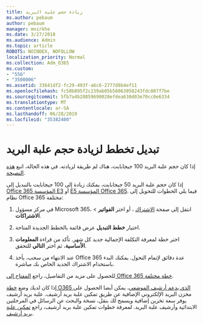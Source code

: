 ```yaml
---
title: زيادة حجم علبة البريد
ms.author: pebaum
author: pebaum
manager: mnirkhe
ms.date: 3/27/2018
ms.audience: Admin
ms.topic: article
ROBOTS: NOINDEX, NOFOLLOW
localization_priority: Normal
ms.collection: Adm_O365
ms.custom:
- "556"
- "3500006"
ms.assetid: 33641df2-fc29-493f-a6c6-2777d8b4ef11
ms.openlocfilehash: fc50b895f2c239ab05b58063058243fdc007f7be
ms.sourcegitcommit: 5fb7a4b28859690020efdea630d03e70cc0e6334
ms.translationtype: MT
ms.contentlocale: ar-SA
ms.lasthandoff: 06/28/2019
ms.locfileid: "35382400"
---
```

# <a name="switch-plans-to-increase-mailbox-size"></a>تبديل تخطط لزيادة حجم علبة البريد

إذا كان حجم علبة البريد 100 جيجابايت، هناك لم طريقة لزيادته. في هذه الحالة، اتبع [هذه النصيحة](https://support.office.com/client/e57572ff-0ba7-4782-ba5d-cdac3142ea71).
  
إذا كان حجم علبة البريد 50 جيجابايت، يمكنك زيادة إلى 100 جيجابايت بالتبديل إلى [Office 365 المؤسسة E3](https://products.office.com/business/office-365-enterprise-e3-business-software) أو [E5 المؤسسة Office 365](https://products.office.com/business/office-365-enterprise-e5-business-software). فيما يلي الخطوات للتحويل إلى نظام Office 365 مختلفة:
  
1. في مركز مسؤول Microsoft 365، انتقل إلى صفحة [الاشتراك](https://go.microsoft.com/fwlink/p/?linkid=842054) ، أو اختر **الفواتير** \> **الاشتراكات**.

2. اختيار **خطط التبديل** عرض قائمة بالخطط الجديدة المتاحة.

3. اختر خطة لمعرفة التكلفة الإجمالية جديد كل شهر. تأكد من قراءة **المعلومات الأساسية**، ثم اختر **التالي** للتحقق.

4. عند الانتهاء من سحب، يأخذ Office 365 عدة دقائق لإتمام التحول. يمكنك البدء باستخدام الاشتراك الجديد الخاص بك مباشرة.

للحصول على مزيد من التفاصيل، راجع [المفتاح إلى Office 365 خطة مختلفة](https://support.office.com/article/73318661-8f33-478b-bcc7-fb8d69dbb22a).
  
إذا كان لديك وضع [خطة O365 الذي يدعم أرشيف الموضعي](https://docs.microsoft.com/office365/servicedescriptions/exchange-online-archiving-service-description/exchange-online-archiving-service-description)، يمكن أيضا الحصول على مخزن البريد الإلكتروني الإضافية عن طريق تمكين علبة بريد أرشيف.  علبة بريد أرشيف يوفر سعة تخزين إضافية ويسمح لك بنقل، نسخة والبحث عن الرسائل في المرحلتين الابتدائية وأرشيف علبة البريد. لمعرفة خطوات تمكين علبة بريد أرشيف، راجع [تمكين علبة بريد أرشيف](https://docs.microsoft.com/office365/securitycompliance/enable-archive-mailboxes).
